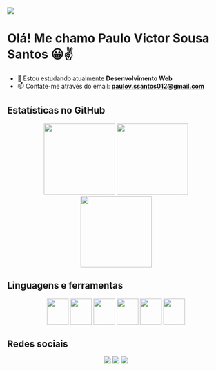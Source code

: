 <img src="https://komarev.com/ghpvc/?username=Paulzzrx&color=red"/>

<h1>Olá! Me chamo Paulo Victor Sousa Santos 😀✌️</h1>

<!--
**Paulzzrx/Paulzzrx** is a ✨ _special_ ✨ repository because its `README.md` (this file) appears on your GitHub profile.
-->

- 🌱 Estou estudando atualmente <b>Desenvolvimento Web</b>
- 📫 Contate-me através do email: <b>paulov.ssantos012@gmail.com</b>

<h2>Estatísticas no GitHub</h2>

<div align="center">
  <img height="165em" src="https://github-readme-stats.vercel.app/api?username=Paulzzrx&theme=midnight-purple&hide_border=false&layout=compact"/>
  
  <img height="165em" src="https://github-readme-stats.vercel.app/api/top-langs/?username=Paulzzrx&layout=compact&langs_count=4&theme=midnight-purple"/>
</div>

<div align="center">
  <img height="165em" src="https://github-readme-streak-stats.herokuapp.com/?user=Paulzzrx&theme=midnight-purple"/>
</div>

<h2>Linguagens e ferramentas</h2>
<div align="center">
  <img height="60" width="50" src="https://cdn.jsdelivr.net/gh/devicons/devicon/icons/html5/html5-original.svg" />
  <img height="60" width="50" src="https://cdn.jsdelivr.net/gh/devicons/devicon/icons/css3/css3-original.svg" />    
  <img height="60" width="50" src="https://cdn.jsdelivr.net/gh/devicons/devicon/icons/javascript/javascript-original.svg" />
  <img height="60" width="50" src="https://cdn.jsdelivr.net/gh/devicons/devicon/icons/csharp/csharp-original.svg" />
  <img height="60" width="50" src="https://cdn.jsdelivr.net/gh/devicons/devicon/icons/python/python-original.svg" />
  <img height="60" width="50" src="https://cdn.jsdelivr.net/gh/devicons/devicon/icons/git/git-original.svg" />
</div>

<h2>Redes sociais</h2>
<div align="center">
  <a href="https://wa.me/5511910484596"><img src="https://img.shields.io/badge/WhatsApp-25D366?style=for-the-badge&logo=whatsapp&logoColor=white" target="_blank"></a>
  <a href="https://www.linkedin.com/in/paulo-victor-sousa-santos-487940303/"><img src="https://img.shields.io/badge/LinkedIn-0077B5?style=for-the-badge&logo=linkedin&logoColor=white" target="_blank"></a>
  <a href="https://www.instagram.com/paulzzrxl/"><img src="https://img.shields.io/badge/Instagram-E4405F?style=for-the-badge&logo=instagram&logoColor=white"></a>
